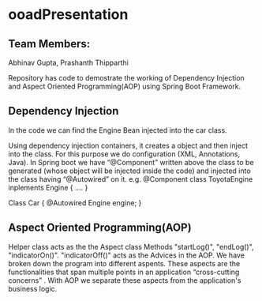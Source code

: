 # ooadPresentation

## Team Members:
  Abhinav Gupta,
  Prashanth Thipparthi

Repository has code to demostrate the working of Dependency Injection and Aspect Oriented Programming(AOP) using Spring Boot Framework.

## Dependency Injection
  In the code we can find the Engine Bean injected into the car class.
  
  Using dependency injection containers, it creates a object and then inject into the class. For this purpose we do configuration (XML,       Annotations, Java). In Spring boot we have “@Component” written above the class to be generated (whose object will be injected inside the   code) and injected into the class having “@Autowired” on it. e.g. 
  @Component 
  class ToyotaEngine inplements Engine { …. }

  Class Car {
  @Autowired
  Engine engine;
   }
  
## Aspect Oriented Programming(AOP)
  Helper class acts as the the Aspect class
  Methods "startLog()", "endLog()", "indicatorOn()". "indicatorOff()" acts as the Advices in the AOP. We have broken down the program into   different aspents. These aspects are the functionalities that span multiple points in an application “cross-cutting concerns” . With AOP   we separate these aspects from the application's business logic. 
  
